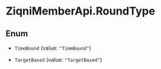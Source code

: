 # ZiqniMemberApi.RoundType

## Enum


* `TimeBound` (value: `"TimeBound"`)

* `TargetBased` (value: `"TargetBased"`)


